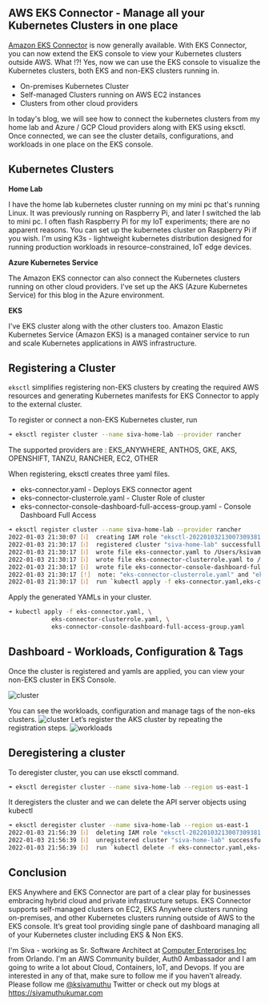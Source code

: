 ## AWS EKS Connector - Manage all your Kubernetes Clusters in one place

[Amazon EKS Connector](https://docs.aws.amazon.com/eks/latest/userguide/eks-connector.html) is now generally available. With EKS Connector, you can now extend the EKS console to view your Kubernetes clusters outside AWS. What !?! Yes, now we can use the EKS console to visualize the Kubernetes clusters, both EKS and non-EKS clusters running in.

- On-premises Kubernetes Cluster
- Self-managed Clusters running on AWS EC2 instances
- Clusters from other cloud providers

In today's blog, we will see how to connect the kubernetes clusters from my home lab and Azure / GCP Cloud providers along with EKS using eksctl. Once connected, we can see the cluster details, configurations, and workloads in one place on the EKS console.

## Kubernetes Clusters

**Home Lab**

I have the home lab kubernetes cluster running on my mini pc that's running Linux. It was previously running on Raspberry Pi, and later I switched the lab to mini pc. I often flash Raspberry Pi for my IoT experiments; there are no apparent reasons. You can set up the kubernetes cluster on Raspberry Pi if you wish. I'm using K3s - lightweight kubernetes distribution designed for running production workloads in resource-constrained, IoT edge devices.

**Azure Kubernetes Service**

The Amazon EKS connector can also connect the Kubernetes clusters running on other cloud providers. I've set up the AKS (Azure Kubernetes Service) for this blog in the Azure environment.

**EKS**

I've EKS cluster along with the other clusters too. Amazon Elastic Kubernetes Service (Amazon EKS) is a managed container service to run and scale Kubernetes applications in AWS infrastructure.

## Registering a Cluster

`eksctl` simplifies registering non-EKS clusters by creating the required AWS resources and generating Kubernetes manifests for EKS Connector to apply to the external cluster.

To register or connect a non-EKS Kubernetes cluster, run

```bash
➜ eksctl register cluster --name siva-home-lab --provider rancher
```

The supported providers are : EKS_ANYWHERE, ANTHOS, GKE, AKS, OPENSHIFT, TANZU, RANCHER, EC2, OTHER

When registering, eksctl creates three yaml files.

- eks-connector.yaml - Deploys EKS connector agent
- eks-connector-clusterrole.yaml - Cluster Role of cluster
- eks-connector-console-dashboard-full-access-group.yaml - Console Dashboard Full Access

```bash
➜ eksctl register cluster --name siva-home-lab --provider rancher
2022-01-03 21:30:07 [ℹ]  creating IAM role "eksctl-20220103213007309381"
2022-01-03 21:30:17 [ℹ]  registered cluster "siva-home-lab" successfully
2022-01-03 21:30:17 [ℹ]  wrote file eks-connector.yaml to /Users/ksivamuthu/personal
2022-01-03 21:30:17 [ℹ]  wrote file eks-connector-clusterrole.yaml to /Users/ksivamuthu/personal
2022-01-03 21:30:17 [ℹ]  wrote file eks-connector-console-dashboard-full-access-group.yaml to /Users/ksivamuthu/personal
2022-01-03 21:30:17 [!]  note: "eks-connector-clusterrole.yaml" and "eks-connector-console-dashboard-full-access-group.yaml" give full EKS Console access to IAM identity "arn:aws:iam::495775103319:user/siva", edit if required; read https://docs.aws.amazon.com/eks/latest/userguide/connector-grant-access.html for more info
2022-01-03 21:30:17 [ℹ]  run `kubectl apply -f eks-connector.yaml,eks-connector-clusterrole.yaml,eks-connector-console-dashboard-full-access-group.yaml` before 07 Jan 22 02:30 UTC to connect the cluster
```

Apply the generated YAMLs in your cluster.

```bash
➜ kubectl apply -f eks-connector.yaml, \
			eks-connector-clusterrole.yaml, \
			eks-connector-console-dashboard-full-access-group.yaml
```

## Dashboard - Workloads, Configuration & Tags

Once the cluster is registered and yamls are applied, you can view your non-EKS cluster in EKS Console.

![cluster](https://cdn.hashnode.com/res/hashnode/image/upload/v1641267529416/tVDE5aMnu.png)

You can see the workloads, configuration and manage tags of the non-eks clusters.
![cluster](https://cdn.hashnode.com/res/hashnode/image/upload/v1641267531267/jmEK2OyAa.png)
Let’s register the AKS cluster by repeating the registration steps.
![workloads](https://cdn.hashnode.com/res/hashnode/image/upload/v1641267533106/QM7ZH8lOj.png)

## Deregistering a cluster

To deregister cluster, you can use eksctl command.

```bash
➜ eksctl deregister cluster --name siva-home-lab --region us-east-1
```

It deregisters the cluster and we can delete the API server objects using kubectl

```bash
➜ eksctl deregister cluster --name siva-home-lab --region us-east-1
2022-01-03 21:56:39 [ℹ]  deleting IAM role "eksctl-20220103213007309381"
2022-01-03 21:56:39 [ℹ]  unregistered cluster "siva-home-lab" successfully
2022-01-03 21:56:39 [ℹ]  run `kubectl delete -f eks-connector.yaml,eks-connector-clusterrole.yaml,eks-connector-console-dashboard-full-access-group.yaml` on your cluster to remove EKS Connector resources
```

## Conclusion

EKS Anywhere and EKS Connector are part of a clear play for businesses embracing hybrid cloud and private infrastructure setups. EKS Connector supports self-managed clusters on EC2, EKS Anywhere clusters running on-premises, and other Kubernetes clusters running outside of AWS to the EKS console. It’s great tool providing single pane of dashboard managing all of your Kubernetes cluster including EKS & Non EKS.

I'm Siva - working as Sr. Software Architect at [Computer Enterprises Inc](https://www.ceiamerica.com) from Orlando. I'm an AWS Community builder, Auth0 Ambassador and I am going to write a lot about Cloud, Containers, IoT, and Devops. If you are interested in any of that, make sure to follow me if you haven’t already. Please follow me [@ksivamuthu](https://www.twitter.com/ksivamuthu) Twitter or check out my blogs at https://sivamuthukumar.com


